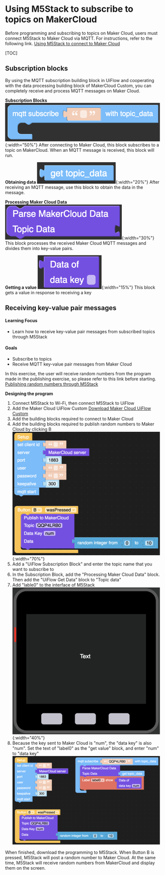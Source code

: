 # Using M5Stack to subscribe to topics on MakerCloud
Before programming and subscribing to topics on Maker Cloud, users must connect M5Stack to Maker Cloud via MQTT.  For instructions, refer to the following link.
[Using M5Stack to connect to Maker Cloud](../../ch4_connect/m5stack/connect_m5stack.md)

[TOC]

## Subscription blocks
By using the MQTT subscription building block in UiFlow and cooperating with the data processing building block of MakerCloud Custom, you can completely receive and process MQTT messages on Maker Cloud.

**Subscription Blocks**
![img_1.png](img/img_1.png){:width="50%"}
After connecting to Maker Cloud, this block subscribes to a topic on MakerCloud. When an MQTT message is received, this block will run.

**Obtaining data**
![img_2.png](img/img_2.png){:width="20%"}
After receiving an MQTT message, use this block to obtain the data in the message.

**Processing Maker Cloud Data**
![img_3.png](img/img_3.png){:width="30%"}
This block processes the received Maker Cloud MQTT messages and divides them into key-value pairs.

**Getting a value**
![img_4.png](img/img_4.png){:width="15%"}
This block gets a value in response to receiving a key

## Receiving key-value pair messages
#### Learning Focus
- Learn how to receive key-value pair messages from subscribed topics through M5Stack

#### Goals
- Subscribe to topics
- Receive MQTT key-value pair messages from Maker Cloud

In this exercise, the user will receive random numbers from the program made in the  publishing exercise, so please refer to this link before starting.
[Publishing random numbers through M5Stack](../../../ch5_publish/m5stack/publish_m5stack/#_2)

**Designing the program**

1. Connect M5Stack to Wi-Fi, then connect M5Stack to UiFlow
2. Add the Maker Cloud UiFlow Custom
   [Download Maker Cloud UiFlow Custom](https://cutt.ly/makercloud)
3. Add the building blocks required to connect to Maker Cloud
4. Add the building blocks required to publish random numbers to Maker Cloud by clicking B
   ![img_7.png](img/img_7.png){:width="70%"}
5. Add a "UiFlow Subscription Block" and enter the topic name that you want to subscribe to
6. In the Subscription Block, add the "Processing Maker Cloud Data" block. Then add the "UiFlow Get Data" block to "Topic data"
7. Add "lable0" to the interface of M5Stack
   ![img_6.png](img/img_6.png){:width="40%"}
8. Because the key sent to Maker Cloud is "num", the "data key" is also "num". Set the text of "label0" as the "get value" block, and enter "num" to "data key"
   ![img_5.png](img/img_5.png)

When finished, download the programming to M5Stack. When Button B is pressed, M5Stack will post a random number to Maker Cloud.
At the same time, M5Stack will receive random numbers from MakerCloud and display them on the screen.
